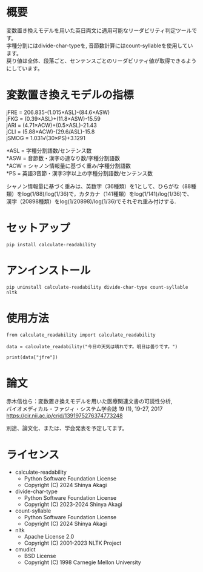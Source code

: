 # 概要

変数置き換えモデルを用いた英日両文に適用可能なリーダビリティ判定ツールです。  
字種分割にはdivide-char-typeを, 音節数計算にはcount-syllableを使用しています。  
戻り値は全体、段落ごと、センテンスごとのリーダビリティ値が取得できるようにしています。  


# 変数置き換えモデルの指標

jFRE = 206.835-(1.015×ASL)-(84.6×ASW)  
jFKG = (0.39×ASL)+(11.8×ASW)-15.59  
jARI = (4.71×ACW)+(0.5×ASL)-21.43  
jCLI = (5.88×ACW)-(29.6/ASL)-15.8  
jSMOG = 1.031√(30×PS)+3.1291  

*ASL = 字種分割語数/センテンス数  
*ASW = 音節数・漢字の連なり数/字種分割語数  
*ACW = シャノン情報量に基づく重み/字種分割語数  
*PS = 英語3音節・漢字3字以上の字種分割語数/センテンス数  
  
シャノン情報量に基づく重みは、英数字（36種類）を1として、ひらがな（88種類）をlog(1/88)/log(1/36)で，カタカナ（141種類）をlog(1/141)/log(1/36)で、漢字（20898種類）をlog(1/20898)/log(1/36)でそれぞれ重み付けする.  
  
# セットアップ
```
pip install calculate-readability
```

# アンインストール
```
pip uninstall calculate-readability divide-char-type count-syllable nltk
```

# 使用方法
```
from calculate_readability import calculate_readability

data = calculate_readability("今日の天気は晴れです。明日は曇りです。")

print(data["jfre"])
```

 
# 論文

赤木信也ら：変数置き換えモデルを用いた医療関連文書の可読性分析,  
バイオメディカル・ファジィ・システム学会誌 19 (1), 19-27, 2017  
https://cir.nii.ac.jp/crid/1391975276374773248  

別途、論文化、または、学会発表を予定してます。  


# ライセンス
- calculate-readability
	- Python Software Foundation License
	- Copyright (C) 2024 Shinya Akagi
- divide-char-type
	- Python Software Foundation License
	- Copyright (C) 2023-2024 Shinya Akagi
- count-syllable
	- Python Software Foundation License
	- Copyright (C) 2024 Shinya Akagi
- nltk
	- Apache License 2.0
	- Copyright (C) 2001-2023 NLTK Project
- cmudict
	- BSD License
	- Copyright (C) 1998 Carnegie Mellon University
  
